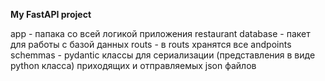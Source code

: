 **My FastAPI project**

app - папака со всей логикой приложения restaurant 
    database - пакет для работы с базой данных
    routs - в routs хранятся все andpoints
    schemmas - pydantic классы для сериализации (представления в виде python класса)
    приходящих и отправляемых json файлов